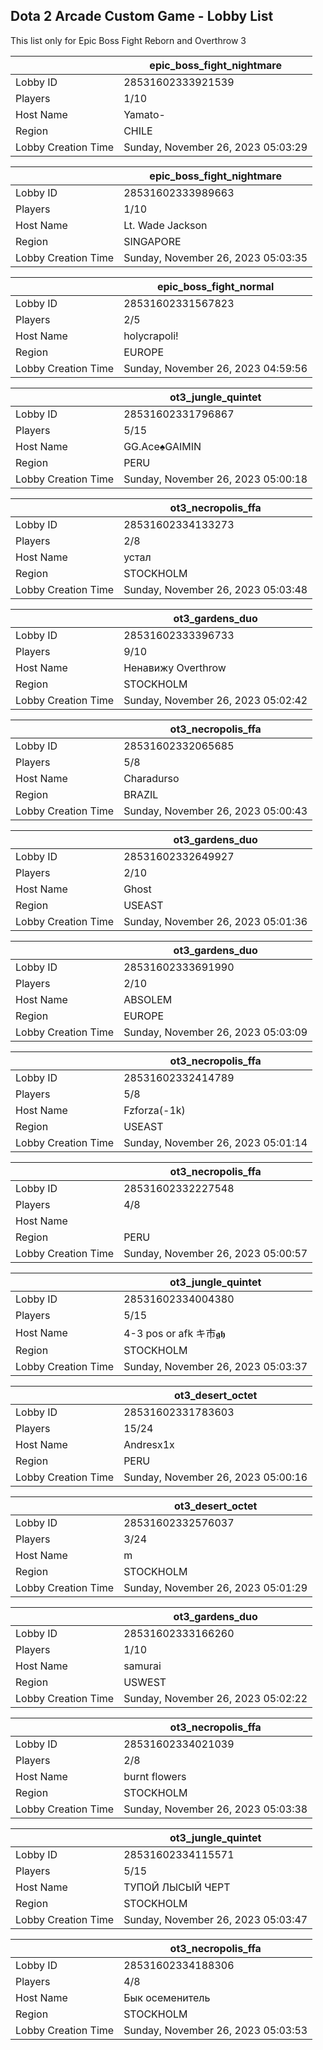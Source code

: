 ## Dota 2 Arcade Custom Game - Lobby List

This list only for Epic Boss Fight Reborn and Overthrow 3

|  | epic_boss_fight_nightmare |
| ------ | ------ |
| Lobby ID | 28531602333921539 |
| Players | 1/10 |
| Host Name | Yamato- |
| Region | CHILE |
| Lobby Creation Time | Sunday, November 26, 2023 05:03:29 |


|  | epic_boss_fight_nightmare |
| ------ | ------ |
| Lobby ID | 28531602333989663 |
| Players | 1/10 |
| Host Name | Lt. Wade Jackson |
| Region | SINGAPORE |
| Lobby Creation Time | Sunday, November 26, 2023 05:03:35 |


|  | epic_boss_fight_normal |
| ------ | ------ |
| Lobby ID | 28531602331567823 |
| Players | 2/5 |
| Host Name | holycrapoli! |
| Region | EUROPE |
| Lobby Creation Time | Sunday, November 26, 2023 04:59:56 |


|  | ot3_jungle_quintet |
| ------ | ------ |
| Lobby ID | 28531602331796867 |
| Players | 5/15 |
| Host Name | GG.Ace♠GAIMIN |
| Region | PERU |
| Lobby Creation Time | Sunday, November 26, 2023 05:00:18 |


|  | ot3_necropolis_ffa |
| ------ | ------ |
| Lobby ID | 28531602334133273 |
| Players | 2/8 |
| Host Name | устал |
| Region | STOCKHOLM |
| Lobby Creation Time | Sunday, November 26, 2023 05:03:48 |


|  | ot3_gardens_duo |
| ------ | ------ |
| Lobby ID | 28531602333396733 |
| Players | 9/10 |
| Host Name | Ненавижу Overthrow |
| Region | STOCKHOLM |
| Lobby Creation Time | Sunday, November 26, 2023 05:02:42 |


|  | ot3_necropolis_ffa |
| ------ | ------ |
| Lobby ID | 28531602332065685 |
| Players | 5/8 |
| Host Name | Charadurso |
| Region | BRAZIL |
| Lobby Creation Time | Sunday, November 26, 2023 05:00:43 |


|  | ot3_gardens_duo |
| ------ | ------ |
| Lobby ID | 28531602332649927 |
| Players | 2/10 |
| Host Name | Ghost |
| Region | USEAST |
| Lobby Creation Time | Sunday, November 26, 2023 05:01:36 |


|  | ot3_gardens_duo |
| ------ | ------ |
| Lobby ID | 28531602333691990 |
| Players | 2/10 |
| Host Name | ABSOLEM |
| Region | EUROPE |
| Lobby Creation Time | Sunday, November 26, 2023 05:03:09 |


|  | ot3_necropolis_ffa |
| ------ | ------ |
| Lobby ID | 28531602332414789 |
| Players | 5/8 |
| Host Name | Fzforza(-1k) |
| Region | USEAST |
| Lobby Creation Time | Sunday, November 26, 2023 05:01:14 |


|  | ot3_necropolis_ffa |
| ------ | ------ |
| Lobby ID | 28531602332227548 |
| Players | 4/8 |
| Host Name | <Arkany> |
| Region | PERU |
| Lobby Creation Time | Sunday, November 26, 2023 05:00:57 |


|  | ot3_jungle_quintet |
| ------ | ------ |
| Lobby ID | 28531602334004380 |
| Players | 5/15 |
| Host Name | 4-3 pos or afk キ市𝖌𝖍 |
| Region | STOCKHOLM |
| Lobby Creation Time | Sunday, November 26, 2023 05:03:37 |


|  | ot3_desert_octet |
| ------ | ------ |
| Lobby ID | 28531602331783603 |
| Players | 15/24 |
| Host Name | Andresx1x |
| Region | PERU |
| Lobby Creation Time | Sunday, November 26, 2023 05:00:16 |


|  | ot3_desert_octet |
| ------ | ------ |
| Lobby ID | 28531602332576037 |
| Players | 3/24 |
| Host Name | m |
| Region | STOCKHOLM |
| Lobby Creation Time | Sunday, November 26, 2023 05:01:29 |


|  | ot3_gardens_duo |
| ------ | ------ |
| Lobby ID | 28531602333166260 |
| Players | 1/10 |
| Host Name | samurai |
| Region | USWEST |
| Lobby Creation Time | Sunday, November 26, 2023 05:02:22 |


|  | ot3_necropolis_ffa |
| ------ | ------ |
| Lobby ID | 28531602334021039 |
| Players | 2/8 |
| Host Name | burnt flowers |
| Region | STOCKHOLM |
| Lobby Creation Time | Sunday, November 26, 2023 05:03:38 |


|  | ot3_jungle_quintet |
| ------ | ------ |
| Lobby ID | 28531602334115571 |
| Players | 5/15 |
| Host Name | ТУПОЙ ЛЫСЫЙ ЧЕРТ |
| Region | STOCKHOLM |
| Lobby Creation Time | Sunday, November 26, 2023 05:03:47 |


|  | ot3_necropolis_ffa |
| ------ | ------ |
| Lobby ID | 28531602334188306 |
| Players | 4/8 |
| Host Name | Бык осеменитель |
| Region | STOCKHOLM |
| Lobby Creation Time | Sunday, November 26, 2023 05:03:53 |


